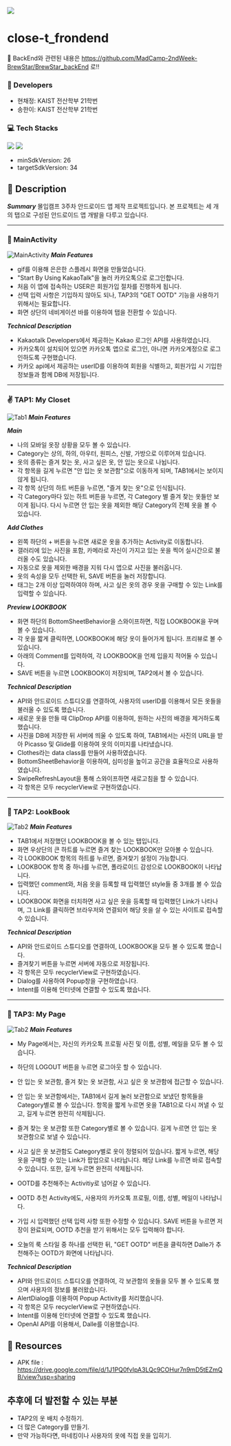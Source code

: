 <img src="https://capsule-render.vercel.app/api?type=soft&color=FFFFFF&height=80&section=header&text=🧥Close-T🧣&fontSize=50&fontColor=000000"/>


# close-t_frondend

📌 BackEnd와 관련된 내용은 https://github.com/MadCamp-2ndWeek-BrewStar/BrewStar_backEnd 로‼️

### 👥 Developers
- 현채정: KAIST 전산학부 21학번
- 송한이: KAIST 전산학부 21학번

### 💻 Tech Stacks
<img src="https://img.shields.io/badge/AndroidStudio-3DDC84?style=flat-square&logo=AndroidStudio&logoColor=white"/> <img src="https://img.shields.io/badge/Kotlin-7F52FF?style=flat-square&logo=Kotlin&logoColor=white"/>
- minSdkVersion: 26
- targetSdkVersion: 34

## 📢 Description

***Summary***
몰입캠프 3주차 안드로이드 앱 제작 프로젝트입니다.
본 프로젝트는 세 개의 탭으로 구성된 안드로이드 앱 개발을 다루고 있습니다.

---

### 📱 MainActivity
![MainActivity](https://github.com/MadCamp-2ndWeek-BrewStar/BrewStar_FrontEnd/assets/112535704/1e6d4c5c-1ac2-428f-b74d-08bb938b8f16)
***Main Features***
- gif를 이용해 은은한 스플레시 화면을 만들었습니다.
- "Start By Using KakaoTalk"을 눌러 카카오톡으로 로그인합니다.
- 처음 이 앱에 접속하는 USER은 회원가입 절차를 진행하게 됩니다.
- 선택 입력 사항은 기입하지 않아도 되나, TAP3의 "GET OOTD" 기능을 사용하기 위해서는 필요합니다.
- 화면 상단의 네비게이션 바를 이용하여 탭을 전환할 수 있습니다.

***Technical Description***
- Kakaotalk Developers에서 제공하는 Kakao 로그인 API를 사용하였습니다.
- 카카오톡이 설치되어 있으면 카카오톡 앱으로 로그인, 아니면 카카오계정으로 로그인하도록 구현했습니다.
- 카카오 api에서 제공하는 userID를 이용하여 회원을 식별하고, 회원가입 시 기입한 정보들과 함께 DB에 저장됩니다.

---

### ✌️ TAP1: My Closet
![Tab1](https://github.com/MadCamp-2ndWeek-BrewStar/BrewStar_FrontEnd/assets/112535704/63a67328-1d2c-443b-a955-e1dd5fd73553)
***Main Features***

***Main***
- 나의 모바일 옷장 상황을 모두 볼 수 있습니다.
- Category는 상의, 하의, 아우터, 원피스, 신발, 가방으로 이루어져 있습니다.
- 옷의 종류는 즐겨 찾는 옷, 사고 싶은 옷, 안 입는 옷으로 나뉩니다.
- 각 항목을 길게 누르면 "안 입는 옷 보관함"으로 이동하게 되며, TAB1에서는 보이지 않게 됩니다.
- 각 항목 상단의 하트 버튼을 누르면, "즐겨 찾는 옷"으로 인식됩니다.
- 각 Category마다 있는 하트 버튼을 누르면, 각 Category 별 즐겨 찾는 옷들만 보이게 됩니다. 다시 누르면 안 입는 옷을 제외한 해당 Category의 전체 옷을 볼 수 있습니다.

***Add Clothes***
- 왼쪽 하단의 + 버튼을 누르면 새로운 옷을 추가하는 Activity로 이동합니다.
- 갤러리에 있는 사진을 포함, 카메라로 자신이 가지고 있는 옷을 찍어 실시간으로 불러올 수도 있습니다.
- 자동으로 옷을 제외한 배경을 지워 다시 앱으로 사진을 불러옵니다.
- 옷의 속성을 모두 선택한 뒤, SAVE 버튼을 눌러 저장합니다.
- 태그는 2개 이상 입력하여야 하며, 사고 싶은 옷의 경우 옷을 구매할 수 있는 Link를 입력할 수 있습니다.
  
***Preview LOOKBOOK***
- 화면 하단의 BottomSheetBehavior을 스와이프하면, 직접 LOOKBOOK을 꾸며볼 수 있습니다.
- 각 옷을 짧게 클릭하면, LOOKBOOK에 해당 옷이 들어가게 됩니다. 프리뷰로 볼 수 있습니다.
- 아래의 Comment를 입력하여, 각 LOOKBOOK을 언제 입을지 적어둘 수 있습니다.
- SAVE 버튼을 누르면 LOOKBOOK이 저장되며, TAP2에서 볼 수 있습니다.

***Technical Description***
- API와 안드로이드 스튜디오를 연결하여, 사용자의 userID를 이용해서 모든 옷들을 불러올 수 있도록 했습니다.
- 새로운 옷을 만들 때 ClipDrop API를 이용하여, 원하는 사진의 배경을 제거하도록 했습니다.
- 사진을 DB에 저장한 뒤 서버에 띄울 수 있도록 하여, TAB1에서는 사진의 URL을 받아 Picasso 및 Glide를 이용하여 옷의 이미지를 나타냈습니다.
- Clothes라는 data class를 만들어 사용하였습니다.
- BottomSheetBehavior을 이용하여, 심미성을 높이고 공간을 효율적으로 사용하였습니다.
- SwipeRefreshLayout을 통해 스와이프하면 새로고침을 할 수 있습니다.
- 각 항목은 모두 recyclerView로 구현하였습니다.

---

### 🤩 TAP2: LookBook
![Tab2](https://github.com/MadCamp-2ndWeek-BrewStar/BrewStar_FrontEnd/assets/112535704/fb4de4d5-9e67-4372-bf7d-10e98e932c0a)
***Main Features***
- TAB1에서 저장했던 LOOKBOOK을 볼 수 있는 탭입니다.
- 화면 우상단의 큰 하트를 누르면 즐겨 찾는 LOOKBOOK만 모아볼 수 있습니다.
- 각 LOOKBOOK 항목의 하트를 누르면, 즐겨찾기 설정이 가능합니다.
- LOOKBOOK 항목 중 하나를 누르면, 폴라로이드 감성으로 LOOKBOOK이 나타납니다.
- 입력했던 comment와, 처음 옷을 등록할 때 입력했던 style들 중 3개를 볼 수 있습니다.
- LOOKBOOK 화면을 터치하면 사고 싶은 옷을 등록할 때 입력했던 Link가 나타나며, 그 Link를 클릭하면 브라우저와 연결되어 해당 옷을 살 수 있는 사이트로 접속할 수 있습니다.

***Technical Description***
- API와 안드로이드 스튜디오를 연결하여, LOOKBOOK을 모두 볼 수 있도록 했습니다.
- 즐겨찾기 버튼을 누르면 서버에 자동으로 저장됩니다.
- 각 항목은 모두 recyclerView로 구현하였습니다.
- Dialog를 사용하여 Popup창을 구현하였습니다.
- Intent를 이용해 인터넷에 연결할 수 있도록 했습니다.

---

### 🤩 TAP3: My Page
![Tab2](https://github.com/MadCamp-2ndWeek-BrewStar/BrewStar_FrontEnd/assets/112535704/fb4de4d5-9e67-4372-bf7d-10e98e932c0a)
***Main Features***
- My Page에서는, 자신의 카카오톡 프로필 사진 및 이름, 성별, 메일을 모두 볼 수 있습니다.
- 하단의 LOGOUT 버튼을 누르면 로그아웃 할 수 있습니다. 
- 안 입는 옷 보관함, 즐겨 찾는 옷 보관함, 사고 싶은 옷 보관함에 접근할 수 있습니다.
- 안 입는 옷 보관함에서는, TAB1에서 길게 눌러 보관함으로 보냈던 항목들을 Category별로 볼 수 있습니다. 항목을 짧게 누르면 옷을 TAB1으로 다시 꺼낼 수 있고, 길게 누르면 완전히 삭제됩니다.
- 즐겨 찾는 옷 보관함 또한 Category별로 볼 수 있습니다. 길게 누르면 안 입는 옷 보관함으로 보낼 수 있습니다.
- 사고 싶은 옷 보관함도 Category별로 옷이 정렬되어 있습니다. 짧게 누르면, 해당 옷을 구매할 수 있는 Link가 팝업으로 나타납니다. 해당 Link를 누르면 바로 접속할 수 있습니다. 또한, 길게 누르면 완전히 삭제됩니다.

- OOTD를 추천해주는 Activitiy로 넘어갈 수 있습니다.
- OOTD 추천 Activity에도, 사용자의 카카오톡 프로필, 이름, 성별, 메일이 나타납니다.
- 가입 시 입력했던 선택 입력 사항 또한 수정할 수 있습니다. SAVE 버튼을 누르면 저장이 완료되며, OOTD 추천을 받기 위해서는 모두 입력해야 합니다.
- 오늘의 룩 스타일 중 하나를 선택한 뒤, "GET OOTD" 버튼을 클릭하면 Dalle가 추천해주는 OOTD가 화면에 나타납니다.

***Technical Description***
- API와 안드로이드 스튜디오를 연결하여, 각 보관함의 옷들을 모두 볼 수 있도록 했으며 사용자의 정보를 불러왔습니다.
- AlertDialog를 이용하여 Popup Activity를 처리했습니다.
- 각 항목은 모두 recyclerView로 구현하였습니다.
- Intent를 이용해 인터넷에 연결할 수 있도록 했습니다.
- OpenAI API를 이용해서, Dalle를 이용했습니다.



## 📁 Resources
- APK file : https://drive.google.com/file/d/1J1PQ0fvIpA3LQc9COHur7n9mD5tEZmQB/view?usp=sharing



## 추후에 더 발전할 수 있는 부분
- TAP2의 옷 배치 수정하기.
- 더 많은 Category를 만들기.
- 만약 가능하다면, 마네킹이나 사용자의 옷에 직접 옷을 입히기.
